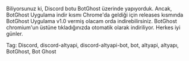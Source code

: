 Biliyorsunuz ki, Discord botu BotGhost üzerinde yapıyorduk. Ancak, BotGhost Uygulama indir kısmı Chrome'da geldiği için releases kısmında BotGhost Uygulama v1.0 vermiş olacam orda indirebilirsiniz. BotGhost chromium'un üstüne tıkladığınızda otomatik olarak indiriliyor. Herkes iyi günler.




Tag: Discord, discord-altyapi, discord-altyapi-bot, bot, altyapi, altyapı, BotGhost, Bot Ghost
